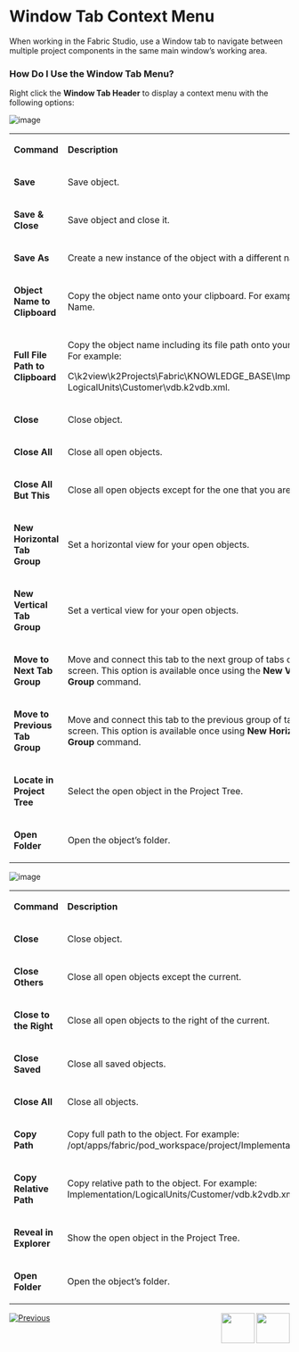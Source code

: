 # Window Tab Context Menu

When working in the Fabric Studio, use a Window tab to navigate between multiple project components in the same main window’s working area.

### How Do I Use the Window Tab Menu?
Right click the **Window Tab Header** to display a context menu with the following options:   

<studio>

![image](images/04_02_window_tab_header.png)

<table width="700pxl">
<tbody>
<tr>
<td width="200pxl">
<p><strong>Command</strong></p>
</td>
<td width="500pxl">
<p><strong>Description</strong></p>
</td>
</tr>
<tr>
<td width="200pxl">
<p><strong>Save</strong></p>
</td>
<td width="300pxl">
<p>Save object.</p>
</td>
</tr>
<tr>
<td width="200pxl">
<p><strong>Save &amp; Close</strong></p>
</td>
<td width="300pxl">
<p>Save object and close it.</p>
</td>
</tr>
<tr>
<td width="200pxl">
<p><strong>Save As</strong></p>
</td>
<td width="300pxl">
<p>Create a new instance of the object with a different name.</p>
</td>
</tr>
<tr>
<td width="200pxl">
<p><strong>Object Name to Clipboard</strong></p>
</td>
<td width="300pxl">
<p>Copy the object name onto your clipboard. For example: Schema Name.</p>
</td>
</tr>
<tr>
<td width="200pxl">
<p><strong>Full File Path to Clipboard</strong></p>
</td>
<td width="300pxl">
<p>Copy the object name including its file path onto your clipboard. For example:</p>
<p>C\k2view\k2Projects\Fabric\KNOWLEDGE_BASE\Implementation\
 LogicalUnits\Customer\vdb.k2vdb.xml.</p>
</td>
</tr>
<tr>
<td width="200pxl">
<p><strong>Close</strong></p>
</td>
<td width="300pxl">
<p>Close object.</p>
</td>
</tr>
<tr>
<td width="200pxl">
<p><strong>Close All</strong></p>
</td>
<td width="300pxl">
<p>Close all open objects.</p>
</td>
</tr>
<tr>
<td width="200pxl">
<p><strong>Close All But This</strong></p>
</td>
<td width="300pxl">
<p>Close all open objects except for the one that you are working on.</p>
</td>
</tr>
<tr>
<td width="300pxl">
<p><strong>New Horizontal Tab Group</strong></p>
</td>
<td width="300pxl">
<p>Set a horizontal view for your open objects.</p>
</td>
</tr>
<tr>
<td width="200pxl">
<p><strong>New Vertical Tab Group</strong></p>
</td>
<td width="300pxl">
<p>Set a vertical view for your open objects.</p>
</td>
</tr>
<tr>
<td width="200pxl">
<p><strong>Move to Next Tab Group</strong></p>
</td>
<td width="300pxl">
<p>Move and connect this tab to the next group of tabs on the screen. This option is available once using the <strong>New Vertical Tab Group</strong> command.</p>
</td>
</tr>
<tr>
<td width="200pxl">
<p><strong>Move to Previous Tab Group</strong></p>
</td>
<td width="300pxl">
<p>Move and connect this tab to the previous group of tabs on the screen. This option is available once using <strong>New Horizontal Tab Group</strong> command.</p>
</td>
</tr>
<tr>
<td width="200pxl">
<p><strong>Locate in Project Tree</strong></p>
</td>
<td width="300pxl">
<p>Select the open object in the Project Tree.</p>
</td>
</tr>
<tr>
<td width="200pxl">
<p><strong>Open Folder</strong></p>
</td>
<td width="300pxl">
<p>Open the object&rsquo;s folder.</p>
</td>
</tr>
</tbody>
</table>
</studio>

<web>

![image](images/web/2_window_tab_header.PNG)





<table width="700pxl">
<tbody>
<tr>
<td width="200pxl">
<p><strong>Command</strong></p>
</td>
<td width="500pxl">
<p><strong>Description</strong></p>
</td>
</tr>
<tr>
<td width="200pxl">
<p><strong>Close</strong></p>
</td>
<td width="500pxl">
<p>Close object.</p>
</td>
</tr>
<tr>
<td width="200pxl">
<p><strong>Close Others</strong></p>
</td>
<td width="500pxl">
<p>Close all open objects except the current.</p>
</td>
</tr>
<tr>
<td width="200pxl">
<p><strong>Close to the Right</strong></p>
</td>
<td width="500pxl">
<p>Close all open objects to the right of the current.</p>
</td>
</tr>
<tr>
<td width="200pxl">
<p><strong>Close Saved</strong></p>
</td>
<td width="500pxl">
<p>Close all saved objects.</p>
</td>
</tr>
<tr>
<td width="200pxl">
<p><strong>Close All</strong></p>
</td>
<td width="500pxl">
<p>Close all objects.</p>
</td>
</tr>
<tr>
<td width="200pxl">
<p><strong>Copy Path</strong></p>
</td>
<td width="500pxl">
<p>Copy full path to the object. For example: /opt/apps/fabric/pod_workspace/project/Implementation/LogicalUnits/Customer/vdb.k2vdb.xml</p>
</td>
</tr>
<tr>
<td width="200pxl">
<p><strong>Copy Relative Path</strong></p>
</td>
<td width="500pxl">
<p>Copy relative path to the object. For example: Implementation/LogicalUnits/Customer/vdb.k2vdb.xml </p>
</td>
</tr>
<tr>
<td width="200pxl">
<p><strong>Reveal in Explorer</strong></p>
</td>
<td width="500pxl">
<p>Show the open object in the Project Tree.</p>
</td>
</tr>
<tr>
<td width="200pxl">
<p><strong>Open Folder</strong></p>
</td>
<td width="500pxl">
<p>Open the object&rsquo;s folder.</p>
</td>
</tr>
</tbody>
</table>
</web>


[![Previous](/articles/images/Previous.png)](/articles/04_fabric_studio/01_UI_components_and_menus.md)
<studio>
[<img align="right" width="60" height="54" src="/articles/images/Next.png">](/articles/04_fabric_studio/03_diagram_and_toolbars.md)
</studio>
<web>
[<img align="right" width="60" height="54" src="/articles/images/Next.png">](/articles/04_fabric_studio/21_web_file_explorer_and_navigation.md)
</web>
